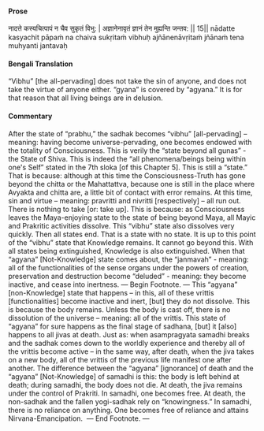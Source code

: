#### Prose 

नादत्ते कस्यचित्पापं न चैव सुकृतं विभु: |
अज्ञानेनावृतं ज्ञानं तेन मुह्यन्ति जन्तव: || 15||
nādatte kasyachit pāpaṁ na chaiva sukṛitaṁ vibhuḥ
ajñānenāvṛitaṁ jñānaṁ tena muhyanti jantavaḥ

 #### Bengali Translation 

“Vibhu” [the all-pervading] does not take the sin of anyone, and does not take the virtue of anyone either. “gyana” is covered by “agyana.” It is for that reason that all living beings are in delusion.

 #### Commentary 

After the state of “prabhu,” the sadhak becomes “vibhu” [all-pervading] – meaning: having become universe-pervading, one becomes endowed with the totality of Consciousness. This is verily the “state beyond all gunas” - the State of Shiva. This is indeed the “all phenomena/beings being within one's Self” stated in the 7th sloka [of this Chapter 5]. This is still a “state.” That is because: although at this time the Consciousness-Truth has gone beyond the chitta or the Mahattattva, because one is still in the place where Avyakta and chitta are, a little bit of contact with error remains. At this time, sin and virtue – meaning: pravritti and nivritti [respectively] – all run out. There is nothing to take [or: take up]. This is because: as Consciousness leaves the Maya-enjoying state to the state of being beyond Maya, all Mayic and Prakritic activities dissolve. This “vibhu” state also dissolves very quickly. Then all states end. That is a state with no state. It is up to this point of the “vibhu” state that Knowledge remains. It cannot go beyond this. With all states being extinguished, Knowledge is also extinguished. When that “agyana” [Not-Knowledge] state comes about, the “janmavah” - meaning: all of the functionalities of the sense organs under the powers of creation, preservation and destruction become “deluded” - meaning: they become inactive, and cease into inertness. — Begin Footnote. — This “agyana” [non-Knowledge] state that happens – in this, all of these vrittis [functionalities] become inactive and inert, [but] they do not dissolve. This is because the body remains. Unless the body is cast off, there is no dissolution of the universe – meaning: all of the vrittis. This state of “agyana” for sure happens as the final stage of sadhana, [but] it [also] happens to all jivas at death. Just as: when asampragyata samadhi breaks and the sadhak comes down to the worldly experience and thereby all of the vrittis become active – in the same way, after death, when the jiva takes on a new body, all of the vrittis of the previous life manifest one after another. The difference between the “agyana” [ignorance] of death and the “agyana” [Not-Knowledge] of samadhi is this: the body is left behind at death; during samadhi, the body does not die. At death, the jiva remains under the control of Prakriti. In samadhi, one becomes free. At death, the non-sadhak and the fallen yogi-sadhak rely on “knowingness.” In samadhi, there is no reliance on anything. One becomes free of reliance and attains Nirvana-Emancipation.  — End Footnote. —